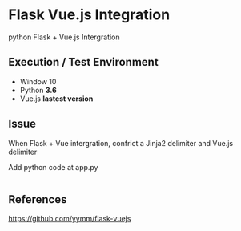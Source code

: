 # Flask Vue.js Integration

python Flask + Vue.js Intergration

## Execution / Test Environment

- Window 10
- Python **3.6**
- Vue.js **lastest version**

## Issue

When Flask + Vue intergration, confrict a Jinja2 delimiter and Vue.js delimiter

Add python code at app.py

```python
```

## References 

https://github.com/yymm/flask-vuejs

